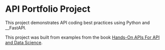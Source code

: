 # API Portfolio Project
This project demonstrates API coding best practices using Python and __FastAPI.

This project was built from examples from the book 
 [Hands-On APIs For API and Data Science](https://handsonapibook.com/).